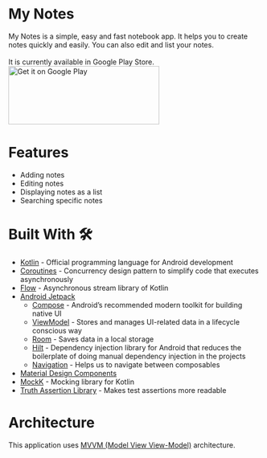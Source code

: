 # My Notes
My Notes is a simple, easy and fast notebook app. It helps you to create notes quickly and easily. You can also edit and list your notes.
<br>
<br>
It is currently available in Google Play Store.
<br>
<a href='https://play.google.com/store/apps/details?id=com.atakanmadanoglu.notesapplication&pcampaignid=pcampaignidMKT-Other-global-all-co-prtnr-py-PartBadge-Mar2515-1'><img alt='Get it on Google Play' src='https://play.google.com/intl/en_us/badges/static/images/badges/en_badge_web_generic.png' width=300 height=116/></a>

# Features
* Adding notes
* Editing notes
* Displaying notes as a list
* Searching specific notes

# Built With 🛠

* <a href="https://kotlinlang.org/">Kotlin</a> - Official programming language for Android development
* <a href="https://developer.android.com/kotlin/coroutines">Coroutines</a> - Concurrency design pattern to simplify code that executes asynchronously
* <a href="https://developer.android.com/kotlin/flow">Flow</a> - Asynchronous stream library of Kotlin
* <a href="https://developer.android.com/jetpack">Android Jetpack</a>
  * <a href="https://developer.android.com/jetpack/compose">Compose</a> - Android’s recommended modern toolkit for building native UI
  * <a href="https://developer.android.com/topic/libraries/architecture/viewmodel">ViewModel</a> - Stores and manages UI-related data in a lifecycle conscious way
  * <a href="https://developer.android.com/training/data-storage/room">Room</a> - Saves data in a local storage
  * <a href="https://developer.android.com/training/dependency-injection/hilt-android">Hilt</a> - Dependency injection library for Android that reduces the boilerplate of doing manual dependency injection in the projects
  * <a href="https://developer.android.com/jetpack/compose/navigation">Navigation</a> - Helps us to navigate between composables
* <a href="https://m3.material.io/">Material Design Components</a>
* <a href="https://mockk.io//">MockK</a> - Mocking library for Kotlin
* <a href="https://truth.dev/">Truth Assertion Library</a> - Makes test assertions more readable


# Architecture

This application uses <a href="https://developer.android.com/topic/architecture#recommended-app-arch">MVVM (Model View View-Model)</a> architecture.
